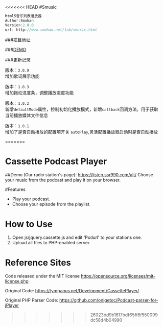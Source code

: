 <<<<<<< HEAD
#Smusic
```javascript
html5音乐列表播放器
Author:Smohan 
Version:2.0.0
url: http://www.smohan.net/lab/smusic.html
```

###[项目地址][1]    

###[DEMO][2]

###更新记录

版本：```2.0.0```    
增加歌词展示功能
 
版本：```1.0.3```    
增加拖动进度条，调整播放进度功能

版本：```1.0.2```    
新增```defaultMode```属性，控制初始化播放模式，新增```callback```回调方法，用于获取当前播放媒体文件信息  

版本：```1.0.1```    
增加了是否自动播放的配置项开关 ```autoPlay```,灵活配置播放器启动时是否自动播放




  [1]: http://www.smohan.net/lab/smusic.html
  [2]: http://demo.smohan.net/library/smusic/
=======
# Cassette Podcast Player
##Demo (Our radio station's page): https://listen.ssr990.com/alt/
Choose your music from the podcast and play it on your browser. 

#Features
* Play your podcast.
* Choose your episode from the playlist.

# How to Use
1. Open js/jquery.cassette.js and edit 'Podurl' to your stations one.
2. Upload all files to PHP-enabled server.

# Reference Sites

Code released under the MIT license https://opensource.org/licenses/mit-license.php

Original Code: https://tympanus.net/Development/CassettePlayer/

Original PHP Parser Code: https://github.com/onigetoc/Podcast-parser-for-jPlayer
>>>>>>> 26023bd9b1617bdf65ff6f550099dc58d4b04990
